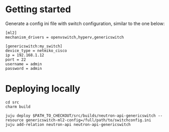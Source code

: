 Getting started
===============

Generate a config ini file with switch configuration, similar to the one below:

    [ml2]
    mechanism_drivers = openvswitch,hyperv,genericswitch
    
    [genericswitch:my_switch]
    device_type = netmiko_cisco
    ip = 192.168.1.12
    port = 22
    username = admin
    password = admin


Deploying locally
=================

    cd src
    charm build

    juju deploy $PATH_TO_CHECKOUT/src/builds/neutron-api-genericswitch --resource genericswitch-ml2-config=/full/path/to/switchconfig.ini
    juju add-relation neutron-api neutron-api-genericswitch
